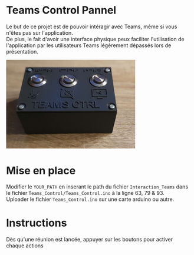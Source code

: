 # Teams Control Pannel
Le but de ce projet est de pouvoir intéragir avec Teams, même si vous n'êtes pas sur l'application.\
De plus, le fait d'avoir une interface physique peux faciliter l'utilisation de l'application par les utilisateurs Teams légèrement dépassés lors de présentation.

<img src="./img/Boitier_Teams_Control.png" alt="drawing" width="350"/>

# Mise en place
Modifier le `YOUR_PATH` en inserant le path du fichier `Interaction_Teams` dans le fichier `Teams_Control/Teams_Control.ino` à la ligne 63, 79 & 93.\
Uploader le fichier `Teams_Control.ino` sur une carte arduino ou autre.

# Instructions
Dès qu'une réunion est lancée, appuyer sur les boutons pour activer chaque actions
